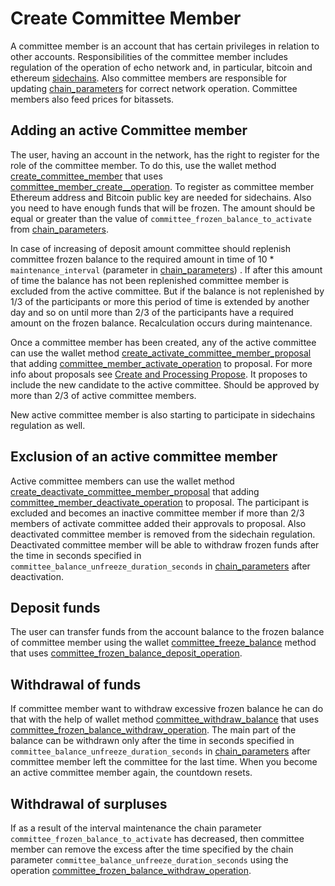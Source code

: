 # Create Committee Member

A committee member is an account that has certain privileges in relation to other accounts. Responsibilities of the committee member includes regulation of the operation of echo network and, in particular, bitcoin and ethereum [sidechains](/technologies/sidechains/README.md).
Also committee members are responsible for updating [chain_parameters](/api-reference/echo-objects/chain-parameters.md) for correct network operation.
Committee members also feed prices for bitassets. 

## Adding an active Committee member

The user, having an account in the network, has the right to register for the role of the committee member. To do this, use the wallet method [create_committee_member](/api-reference/echo-wallet-api/README.md#create_committee_member-owner_account-url-amount-eth_address-btc_public_key-broadcast) that uses [committee\_member\_create_\_operation](/api-reference/echo-operations/committee-member.md#committee_member_activate_operation). To register as committee member Ethereum address and Bitcoin public key are needed for sidechains. Also you need to have enough funds that will be frozen. The amount should be equal or greater than the value of `committee_frozen_balance_to_activate` from [chain_parameters](/api-reference/echo-objects/chain-parameters.md).
   
In case of increasing of deposit amount committee should replenish committee frozen balance to the required amount in time of 10 * `maintenance_interval` (parameter in [chain_parameters](/api-reference/echo-objects/chain-parameters.md)) . If after this amount of time the balance has not been replenished committee member is excluded from the active committee. But if the balance is not replenished by 1/3 of the participants or more this period of time is extended by another day and so on until more than 2/3 of the participants have a required amount on the frozen balance. Recalculation occurs during maintenance.

Once a committee member has been created, any of the active committee can use the wallet method [create_activate_committee_member_proposal](/api-reference/echo-wallet-api/README.md#create_activate_committee_member_proposal-sender-committee_to_activate-expiration_time) that adding [committee\_member\_activate\_operation](/api-reference/echo-operations/committee-member.md#committee_member_activate_operation) to proposal. For more info about proposals see [Create and Processing Propose](advanced/propose.md). It proposes to include the new candidate to the active committee. Should be approved by more than 2/3 of active committee members.

New active committee member is also starting to participate in sidechains regulation as well.

## Exclusion of an active committee member

Active committee members can use the wallet method [create_deactivate_committee_member_proposal](/api-reference/echo-wallet-api/README.md#create_deactivate_committee_member_proposal-sender-committee_to_activate-expiration_time) that adding [committee\_member\_deactivate\_operation](/api-reference/echo-operations/committee-member.md#committee_member_deactivate_operation) to proposal. The participant is excluded and becomes an inactive committee member if more than 2/3 members of activate committee added their approvals to proposal. Also deactivated committee member is removed from the sidechain regulation.
Deactivated committee member will be able to withdraw frozen funds after the time in seconds specified in `committee_balance_unfreeze_duration_seconds` in [chain_parameters](/api-reference/echo-objects/chain-parameters.md) after deactivation.
## Deposit funds

The user can transfer funds from the account balance to the frozen balance of committee member using the wallet [committee_freeze_balance](/api-reference/echo-wallet-api/README.md#committee_freeze_balance-owner_account-amount-broadcast) method that uses [committee\_frozen\_balance\_deposit\_operation](/api-reference/echo-operations/committee-member.md#committee_frozen_balance_deposit_operation).

## Withdrawal of funds

If committee member want to withdraw excessive frozen balance he can do that with the help of wallet method [committee_withdraw_balance](/api-reference/echo-wallet-api/README.md#committee_withdraw_balance-owner_account-amount-broadcast) that uses [committee\_frozen\_balance\_withdraw\_operation](/api-reference/echo-operations/committee-member.md#committee_frozen_balance_withdraw_operation). The main part of the balance can be withdrawn only after the time in seconds specified in `committee_balance_unfreeze_duration_seconds` in [chain_parameters](/api-reference/echo-objects/chain-parameters.md) after committee member left the committee for the last time. When you become an active committee member again, the countdown resets.

## Withdrawal of surpluses

If as a result of the interval maintenance the chain parameter `committee_frozen_balance_to_activate` has decreased, then committee member can remove the excess after the time specified by the chain parameter `committee_balance_unfreeze_duration_seconds` using the operation [committee\_frozen\_balance\_withdraw\_operation](/api-reference/echo-operations/committee-member.md#committee_frozen_balance_withdraw_operation).